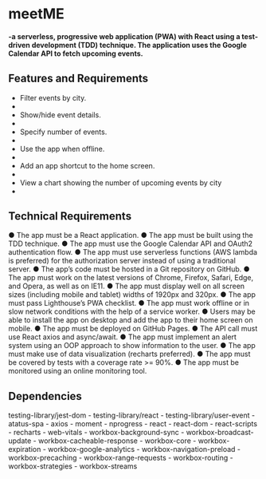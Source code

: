 <h1>meetME</h1> 

<h4>-a serverless, progressive web application (PWA) with React using a
test-driven development (TDD) technique. The application uses the Google
Calendar API to fetch upcoming events.</h4>

<h2>Features and Requirements</h2>
<ul>
<li>Filter events by city.<li>
<li>Show/hide event details.<li>
<li>Specify number of events.<li>
<li>Use the app when offline.<li>
<li>Add an app shortcut to the home screen.<li>
<li>View a chart showing the number of upcoming events by city<li>
</ul>

<h2>Technical Requirements</h2>

● The app must be a React application.
● The app must be built using the TDD technique.
● The app must use the Google Calendar API and OAuth2 authentication flow.
● The app must use serverless functions (AWS lambda is preferred) for the authorization server
instead of using a traditional server.
● The app’s code must be hosted in a Git repository on GitHub.
● The app must work on the latest versions of Chrome, Firefox, Safari, Edge, and Opera, as well
as on IE11.
● The app must display well on all screen sizes (including mobile and tablet) widths of 1920px
and 320px.
● The app must pass Lighthouse’s PWA checklist.
● The app must work offline or in slow network conditions with the help of a service worker.
● Users may be able to install the app on desktop and add the app to their home screen on
mobile.
● The app must be deployed on GitHub Pages.
● The API call must use React axios and async/await.
● The app must implement an alert system using an OOP approach to show information to the
user.
● The app must make use of data visualization (recharts preferred).
● The app must be covered by tests with a coverage rate >= 90%.
● The app must be monitored using an online monitoring tool.

<h2>Dependencies</h2>
testing-library/jest-dom - testing-library/react - testing-library/user-event - atatus-spa - axios - moment - nprogress - react - react-dom - react-scripts - recharts - web-vitals - workbox-background-sync - workbox-broadcast-update - workbox-cacheable-response - workbox-core - workbox-expiration - workbox-google-analytics - workbox-navigation-preload - workbox-precaching - workbox-range-requests - workbox-routing - workbox-strategies - workbox-streams


<h2></h2>

<h2></h2>
